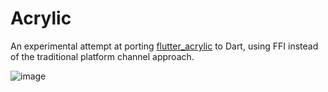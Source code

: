 # Acrylic

An experimental attempt at porting [flutter_acrylic](https://github.com/alexmercerind/flutter_acrylic)
to Dart, using FFI instead of the traditional platform channel approach. 

![image](https://user-images.githubusercontent.com/2319867/124517852-e8c6a780-dd99-11eb-8c9d-121a9435e736.png)
